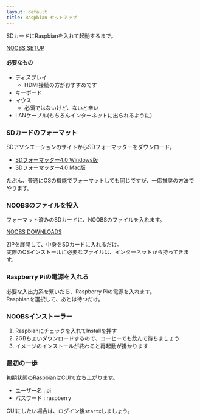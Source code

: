 ```yaml
---
layout: default  
title: Raspbian セットアップ 
---
```


SDカードにRaspbianを入れて起動するまで。

[NOOBS SETUP](http://www.raspberrypi.org/help/noobs-setup/)

#### 必要なもの

* ディスプレイ
    * HDMI接続の方がおすすめです
* キーボード
* マウス
    * 必須ではないけど、ないと辛い
* LANケーブル(もちろんインターネットに出られるように)


### SDカードのフォーマット

SDアソシエーションのサイトからSDフォーマッターをダウンロード。

* [SDフォーマッター4.0 Windows版](https://www.sdcard.org/jp/downloads/formatter_4/eula_windows/)
* [SDフォーマッター4.0 Mac版](https://www.sdcard.org/jp/downloads/formatter_4/eula_mac/)

たぶん、普通にOSの機能でフォーマットしても同じですが、一応推奨の方法でやります。


### NOOBSのファイルを投入

フォーマット済みのSDカードに、NOOBSのファイルを入れます。

[NOOBS DOWNLOADS](http://www.raspberrypi.org/downloads/)

ZIPを展開して、中身をSDカードに入れるだけ。  
実際のOSインストールに必要なファイルは、インターネットから持ってきます。


### Raspberry Piの電源を入れる

必要な入出力系を繋いだら、Raspberry Piの電源を入れます。  
Raspbianを選択して、あとは待つだけ。

### NOOBSインストーラー

1. Raspbianにチェックを入れてInstallを押す
2. 2GBちょいダウンロードするので、コーヒーでも飲んで待ちましょう
3. イメージのインストールが終わると再起動が掛かります

### 最初の一歩

初期状態のRaspbianはCUIで立ち上がります。

* ユーザー名 : pi
* パスワード : raspberry

GUIにしたい場合は、ログイン後``startx``しましょう。 
